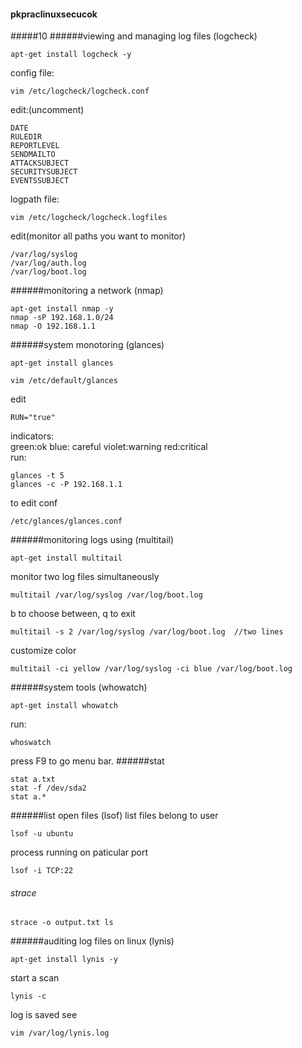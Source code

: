 #### pkpraclinuxsecucok
#####10
######viewing and managing log files (logcheck)
```
apt-get install logcheck -y
```
config file:
```
vim /etc/logcheck/logcheck.conf
```
edit:(uncomment)
```
DATE
RULEDIR
REPORTLEVEL
SENDMAILTO
ATTACKSUBJECT
SECURITYSUBJECT
EVENTSSUBJECT
```
logpath file:
```
vim /etc/logcheck/logcheck.logfiles
```
edit(monitor all paths you want to monitor)
```
/var/log/syslog
/var/log/auth.log
/var/log/boot.log
```
######monitoring a network (nmap)
```
apt-get install nmap -y
nmap -sP 192.168.1.0/24
nmap -O 192.168.1.1
```
######system monotoring (glances)
```
apt-get install glances
```
```
vim /etc/default/glances
```
edit
```
RUN="true"
```
indicators:  
green:ok blue: careful violet:warning red:critical  
run:
```
glances -t 5
glances -c -P 192.168.1.1
```
to edit conf
```
/etc/glances/glances.conf
```

######monitoring logs using (multitail)
```
apt-get install multitail
```

monitor two log files simultaneously
```
multitail /var/log/syslog /var/log/boot.log
```
b to choose between, q to exit
```
multitail -s 2 /var/log/syslog /var/log/boot.log  //two lines
```
customize color
```
multitail -ci yellow /var/log/syslog -ci blue /var/log/boot.log
```
######system tools (whowatch)
```
apt-get install whowatch
```
run:
```
whoswatch
```
press F9 to go menu bar.
######stat
```
stat a.txt
stat -f /dev/sda2
stat a.*
```
######list open files (lsof)
list files belong to user
```
lsof -u ubuntu
```
process running on paticular port
```
lsof -i TCP:22
```

###### strace
```
strace -o output.txt ls
```
######auditing log files on linux (lynis)
```
apt-get install lynis -y
```
start a scan
```
lynis -c
```
log is saved see
```
vim /var/log/lynis.log
```


